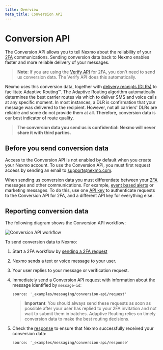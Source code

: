 ```yaml
---
title: Overview
meta_title: Conversion API
---
```


# Conversion API

The Conversion API allows you to tell Nexmo about the reliability of your [2FA](/messaging/us-short-codes/guides/2fa/) communications. Sending conversion data back to Nexmo enables faster and more reliable delivery of your messages.

> **Note**: If you are using the [Verify API](/verify/overview) for 2FA, you don't need to send us conversion data. The Verify API does this automatically.

Nexmo uses this conversion data, together with [delivery receipts (DLRs)]() to facilitate Adaptive Routing™. The Adaptive Routing algorithm automatically determines the best carrier routes via which to deliver SMS and voice calls at any specific moment. In most instances, a DLR is confirmation that your message was delivered to the recipient. However, not all carriers' DLRs are reliable and some do not provide them at all. Therefore, conversion data is our best indicator of route quality.

> **The conversion data you send us is confidential: Nexmo will never share it with third parties.**

## Before you send conversion data

Access to the Conversion API is not enabled by default when you create your Nexmo account. To use the Conversion API, you must first request access by sending an email to [support@nexmo.com](mailto:support@nexmo.com).

When sending us conversion data you must differentiate between your [2FA](/messaging/us-short-codes/guides/2fa) messages and other communications. For example, [event based alerts](/messaging/us-short-codes/guides/alerts) or marketing messages. To do this, use one [API key](/api/conversion) to authenticate requests to the Conversion API for 2FA, and a different API key for everything else.

## Reporting conversion data

The following diagram shows the Conversion API workflow:

![Conversion API workflow](/assets/images/workflow_conversion_api.svg)

To send conversion data to Nexmo:

1. Start a 2FA workflow by [sending a 2FA request](/messaging/us-short-codes/guides/2fa#implementing-the-two-factor-authentication-api-workflow)

2. Nexmo sends a text or voice message to your user.

3. Your user replies to your message or verification request.

4. Immediately send a Conversion API [request](/api/conversion#request) with information about the message identified by `message-id`:

    ```tabbed_examples
    source: '_examples/messaging/conversion-api/request'
    ```
    > **Important**: You should always send these requests as soon as possible after your user has replied to your 2FA invitation and not wait to submit them in batches. Adaptive Routing relies on timely conversion data to make the best routing decisions.

5. Check the [response](/api/conversion#response) to ensure that Nexmo successfully received your conversion data:

    ```tabbed_examples
    source: '_examples/messaging/conversion-api/response'
    ```
